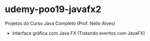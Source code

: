# udemy-poo19-javafx2

Projetos do Curso Java Completo (Prof. Nelio Alves)

- Interface gráfica com Java FX (Tratando eventos com JavaFX)
